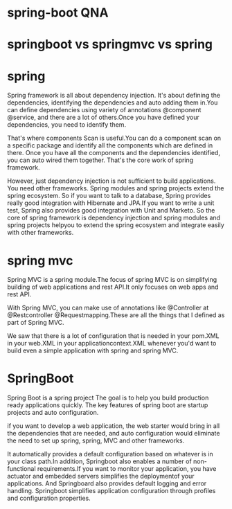 # spring-boot QNA

# springboot vs springmvc vs spring

# spring 
Spring framework is all about dependency injection. It's about defining the dependencies, identifying the dependencies and auto adding them in.You can define dependencies using variety of annotations @component @service, and there are a lot of others.Once you have defined your dependencies, you need to identify them.

That's where components Scan is useful.You can do a component scan on a specific package and identify all the components which are defined in there.
Once you have all the components and the dependencies identified, you can auto wired them together. That's the core work of spring framework.

However, just dependency injection is not sufficient to build applications. You need other frameworks.
Spring modules and spring projects extend the spring ecosystem.
So if you want to talk to a database, Spring provides really good integration with Hibernate and JPA.If you want to write a unit test, Spring also provides good integration with Unit and Marketo.
So the core of spring framework is dependency injection and spring modules and spring projects helpyou to extend the spring ecosystem and integrate easily with other frameworks.

# spring mvc
Spring MVC is a spring module.The focus of spring MVC is on simplifying building of web applications and rest API.It only focuses on web apps and rest API.

With Spring MVC, you can make use of annotations like @Controller at @Restcontroller @Requestmapping.These are all the things that I defined as part of Spring MVC.

We saw that there is a lot of configuration that is needed in your pom.XML in your web.XML in your applicationcontext.XML whenever you'd want to build even a simple application with spring and spring MVC.


# SpringBoot
Spring Boot is a spring project The goal is to help you build production ready applications quickly. The key features of spring boot are startup projects and auto configuration. 

if you want to develop a web application, the web starter would bring in all the dependencies that are needed, and auto configuration would eliminate the need to set up spring, spring, MVC and other frameworks.

It automatically provides a default configuration based on whatever is in your class path.In addition, Springboot also enables a number of non-functional requirements.If you want to monitor your application, you have actuator and embedded servers simplifies the deploymentof your applications.
And Springboard also provides default logging and error handling. Springboot simplifies application configuration through profiles and configuration properties.
